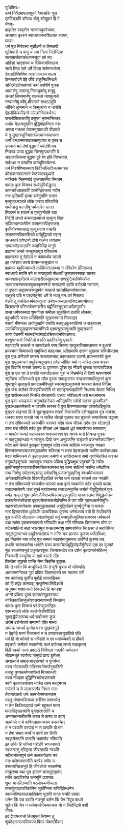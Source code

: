 युधिष्ठिरः-   
कथं निर्वेदमापन्नश्शुको वैयासकिः पुरा  
एतदिच्छामि कौरव्य श्रोतुं कौतूहलं हि मे  
भीष्मः-   
प्राकृतेन स्ववृत्तेन चरन्तमकुतोभयम्  
अध्याप्य कृत्स्नं स्वाध्यायमन्वशिक्षयत स्वयम्  
व्यासः-   
धर्मं पुत्र निषेवस्व सुतीक्ष्णौ च हिमातपौ  
क्षुत्पिपासे च वायुं च जय नित्यं जितेन्द्रियः  
सत्यमार्जवमक्रोधमनसूयां दमं तपः  
अहिंसां चानृशंस्यं च विधिवत्परिपालय  
सत्ये तिष्ठ रतो धर्मे हित्वा सर्वमनार्जवम्  
देवतातिथिशेषेण यात्रां प्राणस्य पालय  
फेनमात्रोपमे देहे जीवे शकुनिवत्स्थिते  
अनित्येऽप्रियसंवासे कथं स्वपिषि पुत्रक  
अप्रमत्तेषु जाग्रत्सु नित्ययुक्तेषु शत्रुषु  
अन्तरं लिप्समानेषु बालस्त्वं नावबुध्यसे  
गण्यमानेषु वर्षेषु क्षीयमाणे तथाऽऽयुषि  
जीविते लुप्यमाने च किमुत्थाय न धावसि  
ऐहलौकिकमीहन्ते मांसशोणितवर्धनम्  
पारलौकिककार्येषु प्रसुप्ता भृशनास्तिकाः  
धर्माय येऽभ्यसूयन्ति बुद्धिमोहान्विता नराः  
अपथा गच्छतां तेषामनुयाताऽपि पीड्यते  
ये तु तुष्टास्सुनियतास्सत्यागमपरायणाः  
धर्म्यं पन्थानमारूढास्तानुपास्व च पृच्छ च  
उपधार्य मतं तेषां वृद्धानां धर्मदर्शिनाम्  
नियच्छ परया बुद्ध्या चित्तमुत्पथगामि वै  
अद्यकालिकया बुद्ध्या दूरे श्व इति निश्चयात्  
सर्वभक्षा न पश्यन्ति कर्मभूमिमचेतनाः  
धर्मं निश्श्रेणिमास्थाय किञ्चित्किञ्चित्समारुह  
कोशकारवदात्मानं वेष्टयन्नावबुध्यसे  
नास्तिकं भिन्नमर्यादं कूलघातमिव स्थितम्  
वामतः कुरु विस्रब्धं रथरेणुमिवोद्धृतम्  
कामक्रोधग्राहवतीं पञ्चेन्द्रियजलां नदीम्  
नावं धृतिमयीं कृत्वा सर्वदुर्गाणि सन्तर  
मृत्युनाऽभ्याहते लोके जरया परिवारिते  
अमोघासु पतन्तीषु धर्मयानेन सन्तर  
तिष्ठन्तं च शयानं च मृत्युरन्वेषते यदा  
निर्वृतिं लभते कस्माद्यस्मात्त्वं मृत्युना सितः  
सञ्चिन्वानकमेवैनं कामानामवितृप्तकम्  
वृकीवोरणमासाद्य मृत्युरादाय गच्छति  
क्रमशस्सञ्चितशिखो धर्मबुद्धिमयो महान्  
अन्धकारे प्रवेष्टव्ये दीपो यत्नेन धार्यताम्  
सम्पतन्देहजालानि कदाचिदिह मानुषे  
ब्राह्मण्यं लभते जन्तुस्तत्पुत्र परिपालय  
ब्राह्मणस्य तु देहोऽयं न कामार्थाय जायते  
इह क्लेशाय तपसे प्रेत्यानन्तसुखाय च  
ब्राह्मण्यं बहुभिरवाप्यते तपोभिस्तल्लब्ध्वा न रतिपरेण हेलितव्यम्  
स्वाध्याये तपसि दमे च सम्प्रयुक्तो मोक्षार्थी कुशलपरस्सदा यतस्व  
अव्यक्तप्रकृतिरयं कलाशरीरस्सूक्ष्मात्मा क्षणत्रुटिकानिमेषरोमा  
ऋत्वास्यस्समबलशुक्लकृष्णनेत्रो मासाङ्गो द्रवति वयोहयो नराणाम्  
तं दृष्ट्वा प्रसृतमजस्रमुग्रवेगं गच्छन्तं सततमिहाप्यवेक्षमाणम्  
चक्षुस्ते यदि न परप्रणेतृनेयं धर्मे ते भवतु मनः परं निशाम्य  
येऽमी तु प्रचलितधर्मकामवृत्ताः क्रोशन्तस्सततमनिष्टसम्प्रयोगात्  
क्लिश्यन्ते परिगतवेदनाशरीरा बह्वीभिस्सुभृशमधर्मवागुराभिः  
राजा धर्मपरस्सदा शुभगोप्ता समीक्ष्य सुकृतिनां दधाति लोकान्  
बहुधर्ममपि चरतः प्रतिदिशति सुखमनपगतं निरवद्यम्  
श्वानो भीषणका अयोमुखानि वयांसि बलगृध्रकुररपक्षिणां च सङ्घातम्  
उपाधिभिरसुखकृत्स्नपरमनिरये भृशमसुखमनुभवति दुष्कृतकर्मा  
उष्णां वैतरणीं महानदीमवगाढोऽसिपत्रवनविपन्नगात्रः  
परशुवनशयो निपतितो वसति महानिरयेषु भृशार्तः  
महापदानि कत्थसे न चाप्यवेक्षसे परम् चिरस्य मृत्युकारितामथागतां न बुध्यसे  
प्रयस्यतां किमास्यते समुत्थितं महद्भयम् अतिप्रमाथि दारुणं सुखस्य संविधीयताम्  
पुरा मृतः प्रणीयसे यमस्य राजशासनात् तवान्तकाय दारुणैः प्रयत्नमार्जवे कुरु  
पुरा समूलबन्धनं प्रभुर्हरत्यदुःखवत् तवेह जीवितं यमो न चास्ति तस्य वारकः  
पुरा विवाति मारुतो यमस्य यः पुरस्सरः पुरैक एव नीयसे कुरुष्व साम्परायिकम्  
पुरा स एक एव ते प्रयाति मारुतोऽन्तकः पुरा च विभ्रमन्ति ते दिशो महाभयागमे  
स्मृतिश्च सन्निरुध्यते पुरा तवैव पुत्रक समाकुलस्य गच्छतस्समाधिमुत्तमं कुरु  
शुभाशुभे कृताकृते प्रमादकर्मविप्लुते स्मरन्पुराऽनुतप्यसे स्मरस्व केवलं निधिम्  
पुरा जरा कलेबरं विजर्झरीकरोति भो बलाङ्गरूपहारिणी निधत्स्व केवलं निधिम्  
पुरा शरीरमन्तको भिनत्ति रोगसायकैः प्रसह्य जीवितक्षये तपो महत्समारभ  
पुरा वृका भयङ्करा मनुष्यदेहगोचरा अभिद्रवन्ति सर्वतो यतस्व पुण्यशीलने  
पुराऽन्धकारमेकतो न पश्यसि त्वरस्व वै पुरा हिरण्मयान्नगान्न पश्यसेऽद्रिमूर्धतः  
पुराऽत्र सङ्गता हि ते सुहृन्मुखाश्च शत्रवो विचारयन्ति दर्शनाद्वदस्व पुत्र यत्परम्  
धनस्य यस्य राजतो भयं न चास्ति चोरतो मृतश्च यन्न मुञ्चसे समार्जयस्व तद्धनम्  
न तत्र संविभज्यते स्वकर्मभिः परस्परं यदेव यस्य यौतकं तदेव तत्र सोऽश्नृते  
परत्र यन्न जीर्यते तदेव पुत्र चीयतां धनं यदक्षयं ध्रुवं समार्जयस्व तत्स्वयम्  
न यावदेव पच्यते महाजनस्य यावकमपक्व एव यावके मनो नियच्छ पुत्रक  
न मातृपुत्रबान्धवा न संस्तुतः प्रियो जन अनुव्रजन्ति सङ्कटे व्रजन्तमेकपातिनम्  
यदेव कर्म केवलं पुराकृतं शुभाशुभं तदेव तस्य साक्षिकं भवत्यमुत्र गच्छतः  
हिरण्यरत्नसञ्चयास्स्पृहावशेन सञ्चिता न तस्य देहसङ्क्षये भवन्ति कार्यसाधकाः  
परत्र गामिकस्य ते कृताकृतस्य कर्मणो न साक्षिरात्मना समो नृणामिहास्ति कश्चन  
मनुष्यदेहशून्यकं भवत्यमुत्र गच्छतः प्रविश्य बुद्धिचक्षुषा प्रदृश्यते हि सर्वतः  
इहाग्निसूर्यवायवश्शरीरमाश्रितास्त्रयस्त एव तस्य साक्षिणो भवन्ति धर्मदर्शिनः  
तथा निशेषु सर्वतस्स्पृशत्सु सर्वचारिषु प्रकाशगूढवृत्तिषु स्वधर्ममेकमाचर  
अनेकपारिपान्थिके विरूपरौद्ररक्षिते स्वमेव कर्म रक्ष्यतां स्वकर्म तत्र गच्छति  
न तत्र संविभज्यते स्वकर्मणा परस्परं यथा कृतं स्वकर्मजं तदेव भुज्यते फलम्  
यथाऽप्सरोगणैः फलं सुखं महर्षयस्सह तथाऽऽप्नुवन्ति कर्मतो विबुद्धिमोहनं पुनः  
यथेह यत्कृतं शुभं तथैव तैर्विपाप्मभिस्तथाऽऽप्नुवन्ति मानवास्तथा विशुद्धयोनयः  
प्रजापतेस्सलोकतां बृहस्पतेश्शतक्रतोर्व्रजन्ति ते परां गतिं गृहस्थकर्मसेतुभिः  
सहस्रशोऽप्यनेकशः प्रवक्तुमुत्सहामहे अबुद्धिमोहनं पुनर्भृगुर्विना न यावकः  
गता द्विरष्टवर्षता ध्रुवोऽसि पञ्चविंशकः कुरुष्व धर्मसञ्चयं वयो हि तेऽतिवर्तते  
पुरा करोति सोऽन्तकः प्रमादगोमुखां चमूं यथागृहीतमुत्थितस्त्वरस्व धर्मपालने  
यथा त्वमेव पृष्ठतस्त्वमग्रतो गमिष्यसि तथा गतिं गमिष्यतः किमात्मना परेण वा  
यदेकपातिनां सतां भवत्यमुत्र गच्छताम्भयेषु साम्परायिकं निधत्स्व तं महानिधिम्  
सतूलमूलबान्धवं प्रभुर्हरत्यसंशयं न सन्ति यत्र हारकाः कुरुष्व धर्मसंविधम्  
इदं निदर्शनं मया तवेह पुत्र सम्मतं स्वदर्शनानुमानतः प्रवर्णितं कुरुष्व तत्  
दधाति यस्स्वकर्मणा धनानि यस्य कस्यचित्प्रबुद्धिमोहजैर्गुणैस्स एक एव युज्यते  
श्रुतं स्वधर्ममश्नुते प्रकुर्वतश्शुभाः क्रियास्तदेव तत्र दर्शनं कृतज्ञमर्थसंहितम्  
निबन्धनी रज्जुरेषा या ग्रामे वसतो रतिः  
छित्त्वैतां सुकृतो यान्ति नैनां छिदन्ति दुष्कृतः  
किं ते धनेन किं बन्धुभिस्ते किं ते पुत्रैः पुत्रक यो मरिष्यसि  
आत्मानमन्विच्छ गुहां प्रविष्टं पितामहास्ते क्व गताश्च सर्वे  
श्वः कार्यमद्य कुर्वीत पूर्वाह्णे चापराह्णिकम्  
को हि तद्वेद कस्याद्य मृत्युसेनाऽभिविक्ष्यते  
अनुगम्य श्मशानान्ते निवर्तन्ते हि बान्धवाः  
अग्नौ प्रक्षिप्य पुरुषं ज्ञातयस्सुहृदस्तथा  
नास्तिकान्निरनुक्रोशान्नरान्पापमतौ स्थितान्  
वामतः कुरु विस्रम्भं परं प्रेप्सुरतन्द्रितः  
एवमभ्याहते लोके कालेनोपनिपीडिते  
सुमहद्धैर्यमालम्ब्य धर्मं सर्वात्मना कुरु  
अथेमं दर्शनोपायं सम्यग्यो वेत्ति मानवः  
सम्यक् स्वधर्मं कृत्वेह परत्र सुखमश्नुते  
न देहभेदे मरणं विजानतां न च प्रणाशस्त्वनुपालिते पथि  
धर्मं हि यो वर्तयते स पण्डितो य एव धर्माच्च्यवते स हीयते  
प्रवृत्तयोः कर्मपथे स्वकर्मणोः फलं प्रयोक्ता लभते यथाकृतम्  
विहीनकर्मा नरकं प्रपद्यते त्रिविष्टपं गच्छति धर्मपारगः  
सोपानभूतं स्वर्गस्य मानुष्यं प्राप्य दुर्लभम्  
अथात्मानं समादध्याद्भ्रश्यते न पुनर्यथा  
यस्य नोत्क्रामति मतिस्स्वर्गमार्गानुसारिणी  
तमाहुः पुण्यकर्माणमशोच्यं मित्रबान्धवैः  
यस्य नोपहता बुद्धिर्निश्चयेष्ववलम्बते  
स्वर्गे कृतावकाशस्य नास्ति तस्य महद्भयम्  
तपोवने च ये जातास्तत्रैव निधनं गताः  
तेषामल्पतरो धर्मः कामभोगमजानताम्  
यस्तु भोगान्परित्यज्य शरीरेण तपश्चरेत्  
न तेन किञ्चिदप्राप्तं तन्मे बहुफलं मतम्  
मातापितृसहस्राणि पुत्रदारशतानि च  
अनागतान्यतीतानि कस्य ते कस्य वा वयम्  
अहमेको न मे कश्चिन्नाहमन्यस्य कस्यचित्  
तं न पश्यामि यस्याहं न स पश्यति यो मम  
न तेषां भवता कार्यं न कार्यं तव तैरपि  
स्वकृतैस्तानि यातानि भवांश्चैव गमिष्यति  
इह लोके हि धनिनां परोऽपि स्वजनायते  
स्वजनस्तु दरिद्राणां जीवतामपि नश्यति  
सञ्चिनोत्यशुभं कर्म कलत्रापेक्षया नरः  
ततः क्लेशमवाप्नोति परत्रेह तथैव च  
पश्यत्यच्छिन्नभूतं हि जीवलोकं स्वकर्मणा  
तत्कुरुष्व यथा पुत्र कृत्स्नं यत्समुदाहृतम्  
तथैव तत्प्रविश्येत कर्मभूमिं प्रपश्यतः  
शुभान्याचरितव्यानि परलोकमभीप्सता  
मासर्तुसञ्ज्ञापरिवर्तनेन सूर्याग्निना रात्रिदिवेन्धनेन  
स्वकर्मनिष्ठाफलसाक्षिकेण भूतानि कालः पचति प्रसह्य  
धनेन किं यन्न ददाति नाश्नुते बलेन किं येन रिपून्न बाधते  
श्रुतेन किं येन न धर्ममाचरेत्किमात्मना यो न जितेन्द्रियो वशी  
भीष्मः-   
इदं द्वैपायनवचो हितमुक्तं निशम्य तु  
शुकोऽगात्सम्परित्यज्य पितरं मोक्षदर्शिकम्   
